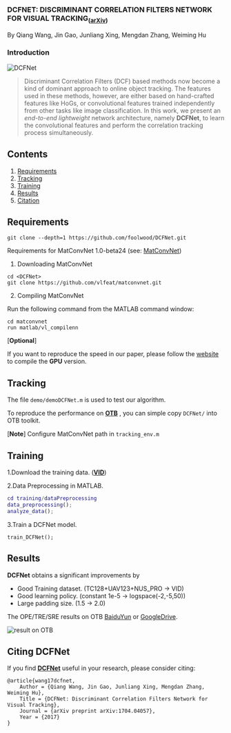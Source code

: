 ### DCFNET: DISCRIMINANT CORRELATION FILTERS NETWORK FOR VISUAL TRACKING<sub>([arXiv](https://arxiv.org/pdf/1704.04057.pdf))</sub>

By Qiang Wang, Jin Gao, Junliang Xing, Mengdan Zhang, Weiming Hu

### Introduction

![DCFNet](result/DCFNet.png)

> Discriminant Correlation Filters (DCF) based methods now become a kind of dominant approach to online object tracking. The features used in these methods, however, are either based on hand-crafted features like HoGs, or convolutional features trained independently from other tasks like image classification. In this work, we present an *end-to-end lightweight* network architecture, namely **DCFNet**, to learn the convolutional features and perform the correlation tracking process simultaneously.

## Contents
1. [Requirements](#requirements)
2. [Tracking](#tracking)
3. [Training](#training)
4. [Results](#results)
5. [Citation](#citing-dcfnet)

## Requirements

```
git clone --depth=1 https://github.com/foolwood/DCFNet.git
```

Requirements for MatConvNet 1.0-beta24 \(see: [MatConvNet](http://www.vlfeat.org/matconvnet/install/)\)

1. Downloading MatConvNet

```
cd <DCFNet>
git clone https://github.com/vlfeat/matconvnet.git
```

2. Compiling MatConvNet

Run the following command from the MATLAB command window:
```
cd matconvnet
run matlab/vl_compilenn
```

[**Optional**]

 If you want to reproduce the speed in our paper, please follow the [website](http://www.vlfeat.org/matconvnet/install/) to compile the **GPU** version.

## Tracking

The file `demo/demoDCFNet.m` is used to test our algorithm.

To reproduce the performance on [**OTB**](http://cvlab.hanyang.ac.kr/tracker_benchmark/index.html) , you can simple copy `DCFNet/` into OTB toolkit.

[**Note**] Configure MatConvNet path in `tracking_env.m`

## Training

1.Download the training data. ([**VID**](data))

2.Data Preprocessing in MATLAB.

```matlab
cd training/dataPreprocessing
data_preprocessing();
analyze_data();
```

3.Train a DCFNet model.

```
train_DCFNet();
```

## Results

**DCFNet** obtains a significant improvements by

- Good Training dataset. (TC128+UAV123+NUS_PRO -> VID)
- Good learning policy. (constant 1e-5  ->  logspace(-2,-5,50))
- Large padding size. (1.5  -> 2.0)

The OPE/TRE/SRE results on OTB [BaiduYun](http://pan.baidu.com/s/1boKcXkF) or [GoogleDrive](https://drive.google.com/open?id=0BwWEXCnRCqJ-SHNaYUJwaW81R1E).

![result on OTB](result/OTB.png)

## Citing DCFNet

If you find [**DCFNet**](https://arxiv.org/pdf/1704.04057.pdf) useful in your research, please consider citing:

```
@article{wang17dcfnet,
    Author = {Qiang Wang, Jin Gao, Junliang Xing, Mengdan Zhang, Weiming Hu},
    Title = {DCFNet: Discriminant Correlation Filters Network for Visual Tracking},
    Journal = {arXiv preprint arXiv:1704.04057},
    Year = {2017}
}
```
